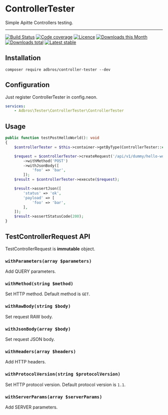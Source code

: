 # ControllerTester
Simple Apitte Controllers testing.

---

[![Build Status](https://img.shields.io/travis/com/adbrosaci/controller-tester.svg?style=flat-square)](https://travis-ci.com/adbrosaci/controller-tester)
[![Code coverage](https://img.shields.io/coveralls/adbrosaci/controller-tester.svg?style=flat-square)](https://coveralls.io/r/adbrosaci/controller-tester)
[![Licence](https://img.shields.io/packagist/l/adbros/controller-tester.svg?style=flat-square)](https://packagist.org/packages/adbros/controller-tester)
[![Downloads this Month](https://img.shields.io/packagist/dm/adbros/controller-tester.svg?style=flat-square)](https://packagist.org/packages/adbros/controller-tester)
[![Downloads total](https://img.shields.io/packagist/dt/adbros/controller-tester.svg?style=flat-square)](https://packagist.org/packages/adbros/controller-tester)
[![Latest stable](https://img.shields.io/packagist/v/adbros/controller-tester.svg?style=flat-square)](https://packagist.org/packages/adbros/controller-tester)

## Installation
```shell
composer require adbros/controller-tester --dev
```

## Configuration
Just register ControllerTester in config.neon.

```yaml
services:
    - Adbros\Tester\ControllerTester\ControllerTester
```

## Usage
```php
public function testPostHelloWorld(): void
{
    $controllerTester = $this->container->getByType(ControllerTester::class);

    $request = $controllerTester->createRequest('/api/v1/dummy/hello-world')
        ->withMethod('POST')
        ->withJsonBody([
            'foo' => 'bar',
        ]);
    $result = $controllerTester->execute($request);

    $result->assertJson([
        'status' => 'ok',
        'payload' => [
            'foo' => 'bar',
        ],
    ]);
    $result->assertStatusCode(200);
}
```

## TestControllerRequest API
TestControllerRequest is **immutable** object.

### `withParameters(array $parameters)`
Add QUERY parameters.

### `withMethod(string $method)`
Set HTTP method. Default method is `GET`.

### `withRawBody(string $body)`
Set request RAW body.

### `withJsonBody(array $body)`
Set request JSON body.

### `withHeaders(array $headers)`
Add HTTP headers.

### `withProtocolVersion(string $protocolVersion)`
Set HTTP protocol version. Default protocol version is `1.1`.

### `withServerParams(array $serverParams)`
Add SERVER parameters.
